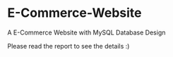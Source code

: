 # E-Commerce-Website
A E-Commerce Website with MySQL Database Design

Please read the report to see the details :)
